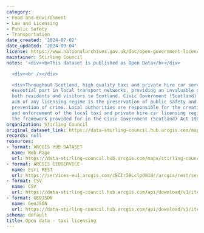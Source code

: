 ```yaml
---
category:
- Food and Environment
- Law and Licensing
- Public Safety
- Transportation
date_created: '2024-07-02'
date_updated: '2024-09-04'
license: https://www.nationalarchives.gov.uk/doc/open-government-licence/version/3/
maintainer: Stirling Council
notes: '<div><b>This dataset is published as Open Data</b></div>

  <div><br /></div>

  <div>Throughout Scotland, high quality taxi and private hire car services play an
  essential part in local transport networks, providing an invaluable service for
  both residents and visitors to Scotland. Civic Government (Scotland) Act 1982, the
  aim of any licensing regime is the preservation of public safety and order and the
  prevention of crime. Local authorities are responsible for the creation, management
  and enforcement of the local taxi and private hire car licensing regime following
  the framework provided for in the Civic Government (Scotland) Act 1982.</div>'
organization: Stirling Council
original_dataset_link: https://data-stirling-council.hub.arcgis.com/maps/stirling-council::open-data-taxi-licensing
records: null
resources:
- format: ARCGIS HUB DATASET
  name: Web Page
  url: https://data-stirling-council.hub.arcgis.com/maps/stirling-council::open-data-taxi-licensing
- format: ARCGIS GEOSERVICE
  name: Esri REST
  url: https://services-eu1.arcgis.com/cECIr59LclpO818r/arcgis/rest/services/open%20data%20taxi%20licensing/FeatureServer/0
- format: CSV
  name: CSV
  url: https://data-stirling-council.hub.arcgis.com/api/download/v1/items/d9e50c7ec9a2440180593b8ecdd423f9/csv?layers=0
- format: GEOJSON
  name: GeoJSON
  url: https://data-stirling-council.hub.arcgis.com/api/download/v1/items/d9e50c7ec9a2440180593b8ecdd423f9/geojson?layers=0
schema: default
title: Open data - taxi licensing
---
```

